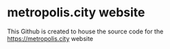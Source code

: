 # metropolis.city website
This Github is created to house the source code for the https://metropolis.city website

